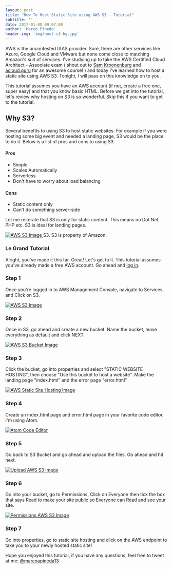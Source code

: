 ```yaml
---
layout: post
title: "How To Host Static Site using AWS S3 - Tutorial"
subtitle: ''
date: 2017-01-08 09:07:00
author: 'Marco Pineda'
header-img: 'img/host-s3-bg.jpg'
---
```


<p>
AWS is the uncontested IAAS provider. Sure, there are other services like Azure, Google Cloud and VMware but none come close to matching Amazon's suit of services. I've studying up to take the AWS Certified Cloud Architect - Associate exam ( shout out to <a href='https://twitter.com/samkroon'>Sam Kroonenburg</a> and <a href='https://t.co/VbhlVUys1z'>acloud.guru</a> for an awesome course! ) and today I've learned how to host a static site using AWS S3. Tonight, I will pass on this knowledge on to you.
</p>

<p>
This tutorial assumes you have an AWS account (if not, create a free one, super easy) and that you know basic HTML.
Before we get into the tutorial, let's review why hosting on S3 is so wonderful. Skip this if you want to get to the tutorial.
</p>


  <h2>Why S3?</h2>
  <p>Several benefits to using S3 to host static websites. For example if you were hosting some big event and needed a landing page, S3 would be the place to do it. Below is a list of pros and cons to using S3.</p>

  <h4>Pros</h4>
  <ul>
    <li>Simple</li>
    <li>Scales Automatically</li>
    <li>Serverless</li>
    <li>Don't have to worry about load balancing</li>
  </ul>

  <h4>Cons</h4>
  <ul>
    <li>Static content only</li>
    <li>Can't do something server-side</li>
  </ul>

  <p>Let me reiterate that S3 is only for static content. This means no Dot Net, PHP etc. S3 is ideal for landing pages.</p>

  <!-- IMAGE OF S3 HERE -->
  <a href="#">
      <img src="{{ site.baseurl }}/img/s3-bg.png" alt="AWS S3 Image">
  </a>
  <span class="caption text-muted">S3. S3 is property of Amazon.</span>

  <h3>Le Grand Tutorial</h3>  
  <p>
  Alright, you've made it this far. Great! Let's get to it. This tutorial assumes you've already made a free AWS account. Go ahead and <a href='https://aws.amazon.com/console/' target='blank'>log in</a>.  
  </p>


  <h3>Step 1</h3>
  <p>
  Once you're logged in to AWS Management Console, navigate to Services and Click on S3.
  </p>

  <a href="#">
      <img src="{{ site.baseurl }}/img/step1.png" alt="AWS S3 Image">
  </a>


  <h3>Step 2</h3>
  <p>
   Once in S3, go ahead and create a new bucket. Name the bucket, leave everything as default and click NEXT.
  </p>

  <a href="#">
      <img src="{{ site.baseurl }}/img/create-bucket.png" alt="AWS S3 Bucket Image">
  </a>


  <h3>Step 3</h3>
  <p>
  Click the bucket, go into properties and select "STATIC WEBSITE HOSTING", then choose "Use this bucket to host a website". Make the landing page "index.html" and the error page "error.html"
  </p>

  <a href="#">
      <img src="{{ site.baseurl }}/img/static-web-site-hosting.png" alt="AWS Static Site Hosting Image">
  </a>


  <h3>Step 4</h3>
  <p>
  Create an index.html page and error.html page in your favorite code editor. I'm using Atom.
  </p>

  <a href="#">
      <img src="{{ site.baseurl }}/img/index-example.png" alt="Atom Code Editor">
  </a>

  <h3>Step 5</h3>
  <p>
  Go back to S3 Bucket and go ahead and upload the files. Go ahead and hit next.
  </p>

  <a href="#">
      <img src="{{ site.baseurl }}/img/upload.png" alt="Upload AWS S3 Image">
  </a>


  <h3>Step 6</h3>
  <p>
   Go into your bucket, go to Permissions, Click on Everyone then tick the box that says Read to make your site public so Everyone can Read and see your site.
  </p>

  <a href="#">
      <img src="{{ site.baseurl }}/img/permissions.png" alt="Permissions AWS S3 Image">
  </a>

  <h3>Step 7</h3>
  <p>
  Go into properties, go to static site hosting and click on the AWS endpoint to take you to your newly hosted static site!
  </p>


  <p>Hope you enjoyed this tutorial, if you have any questions, feel free to tweet at me: <a href='https://twitter.com/marcoapineda13'>@marcoapineda13 </a></p>
